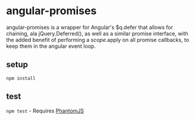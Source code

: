# angular-promises

angular-promises is a wrapper for Angular's $q.defer that allows for chaining, ala jQuery.Deferred(), as well as a similar promise interface, with the added benefit of performing a $scope.$apply on all promise callbacks, to keep them in the angular event loop.

## setup
`npm install`

## test
`npm test` - Requires [PhantomJS](http://phantomjs.org)